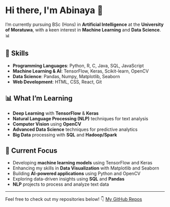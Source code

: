 # Hi there, I'm Abinaya 👋

I’m currently pursuing BSc (Hons) in **Artificial Intelligence** at the **University of Moratuwa**, with a keen interest in **Machine Learning** and **Data Science**. 📊

## 🚀 Skills

- **Programming Languages**: Python, R, C, Java, SQL, JavaScript
- **Machine Learning & AI**: TensorFlow, Keras, Scikit-learn, OpenCV
- **Data Science**: Pandas, Numpy, Matplotlib, Seaborn
- **Web Development**: HTML, CSS, React, Git

## 📊 What I’m Learning

- **Deep Learning** with **TensorFlow** & **Keras**
- **Natural Language Processing (NLP)** techniques for text analysis
- **Computer Vision** using **OpenCV**
- **Advanced Data Science** techniques for predictive analytics
- **Big Data** processing with **SQL** and **Hadoop/Spark**

## 🎯 Current Focus

- Developing **machine learning models** using TensorFlow and Keras
- Enhancing my skills in **Data Visualization** with Matplotlib and Seaborn
- Building **AI-powered applications** using Python and OpenCV
- Exploring data-driven insights using **SQL** and **Pandas**
- **NLP** projects to process and analyze text data

---

Feel free to check out my repositories below! 👇
[My GitHub Repos](https://github.com/Abinaya-Subramaniam)
